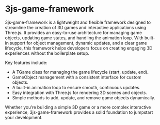 # 3js-game-framework


3js-game-framework is a lightweight and flexible framework designed to streamline the creation of 3D games and interactive applications using Three.js. It provides an easy-to-use architecture for managing game objects, updating game states, and handling the animation loop. With built-in support for object management, dynamic updates, and a clear game lifecycle, this framework helps developers focus on creating engaging 3D experiences without the boilerplate setup.

Key features include:

- A TGame class for managing the game lifecycle (start, update, end).
- GameObject management with a consistent interface for custom objects.
- A built-in animation loop to ensure smooth, continuous updates.
- Easy integration with Three.js for rendering 3D scenes and objects.
- Simple methods to add, update, and remove game objects dynamically.

Whether you're building a simple 3D game or a more complex interactive experience, 3js-game-framework provides a solid foundation to jumpstart your development.
